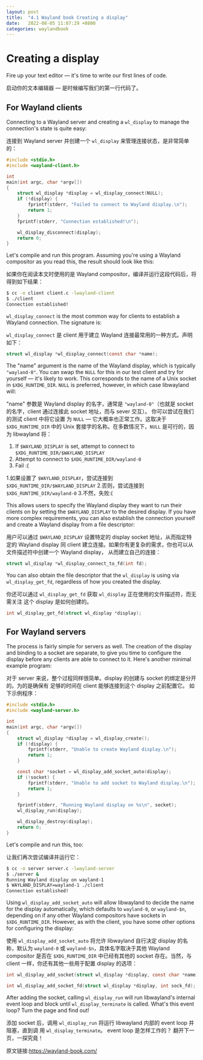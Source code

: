 ```yaml
---
layout: post
title:  "4.1 Wayland book Creating a display"
date:   2022-08-05 11:07:29 +0800
categories: waylandbook
---
```

# Creating a display

Fire up your text editor &mdash; it's time to write our first lines of code.

启动你的文本编辑器 &mdash; 是时候编写我们的第一行代码了。

## For Wayland clients

Connecting to a Wayland server and creating a `wl_display` to manage the
connection's state is quite easy:

连接到 Wayland server 并创建一个 `wl_display` 来管理连接状态，是非常简单的：

```c
#include <stdio.h>
#include <wayland-client.h>

int
main(int argc, char *argv[])
{
    struct wl_display *display = wl_display_connect(NULL);
    if (!display) {
        fprintf(stderr, "Failed to connect to Wayland display.\n");
        return 1;
    }
    fprintf(stderr, "Connection established!\n");

    wl_display_disconnect(display);
    return 0;
}
```

Let's compile and run this program. Assuming you're using a Wayland compositor
as you read this, the result should look like this:

如果你在阅读本文时使用的是 Wayland compositor，编译并运行这段代码后，将得到如下结果：

```sh
$ cc -o client client.c -lwayland-client
$ ./client
Connection established!
```

`wl_display_connect` is the most common way for clients to establish a Wayland
connection. The signature is:

`wl_display_connect` 是 client 用于建立 Wayland 连接最常用的一种方式。声明如下：

```c
struct wl_display *wl_display_connect(const char *name);
```

The "name" argument is the name of the Wayland display, which is typically
`"wayland-0"`. You can swap the `NULL` for this in our test client and try for
yourself &mdash; it's likely to work. This corresponds to the name of a Unix 
socket in `$XDG_RUNTIME_DIR`. `NULL` is preferred, however, in which case 
libwayland will:

"name" 参数是 Wayland display 的名字，通常是 `"wayland-0"`（也就是 socket 的名字，client 
通过连接此 socket 地址，而与 sever 交互）。 你可以尝试在我们的测试 client 中将它设置
为 `NULL` &mdash; 它大概率也正常工作。这取决于 `$XDG_RUNTIME_DIR` 中的
Unix 套接字的名称。在多数情况下，`NULL` 是可行的，因为 libwayland 将： 

1. If `$WAYLAND_DISPLAY` is set, attempt to connect to
   `$XDG_RUNTIME_DIR/$WAYLAND_DISPLAY`
2. Attempt to connect to `$XDG_RUNTIME_DIR/wayland-0`
3. Fail :(

1.如果设置了 `$WAYLAND_DISPLAY`，尝试连接到 `$XDG_RUNTIME_DIR/$WAYLAND_DISPLAY`
2.否则，尝试连接到 `$XDG_RUNTIME_DIR/wayland-0`
3.不然，失败:( 

This allows users to specify the Wayland display they want to run their clients
on by setting the `$WAYLAND_DISPLAY` to the desired display. If you have more
complex requirements, you can also establish the connection yourself and create
a Wayland display from a file descriptor:

用户可以通过 `$WAYLAND_DISPLAY` 设置特定的 display socket 地址，从而指定特定的 Wayland display
同 client 建立连接。如果你有更复杂的需求，你也可以从文件描述符中创建一个 Wayland display，
从而建立自己的连接：

```c
struct wl_display *wl_display_connect_to_fd(int fd);
```

You can also obtain the file descriptor that the `wl_display` is using via
`wl_display_get_fd`, regardless of how you created the display.

你还可以通过 `wl_display_get_fd` 获取 `wl_display` 正在使用的文件描述符，而无需关注
这个 display 是如何创建的。 

```c
int wl_display_get_fd(struct wl_display *display);
```

## For Wayland servers

The process is fairly simple for servers as well. The creation of the display
and binding to a socket are separate, to give you time to configure the display
before any clients are able to connect to it. Here's another minimal example
program:

对于 server 来说，整个过程同样很简单。display 的创建与 socket 的绑定是分开的。为的是确保有
足够的时间在 client 能够连接到这个 display 之前配置它。 如下示例程序： 

```c
#include <stdio.h>
#include <wayland-server.h>

int
main(int argc, char *argv[])
{
    struct wl_display *display = wl_display_create();
    if (!display) {
        fprintf(stderr, "Unable to create Wayland display.\n");
        return 1;
    }

    const char *socket = wl_display_add_socket_auto(display);
    if (!socket) {
        fprintf(stderr, "Unable to add socket to Wayland display.\n");
        return 1;
    }

    fprintf(stderr, "Running Wayland display on %s\n", socket);
    wl_display_run(display);

    wl_display_destroy(display);
    return 0;
}
```

Let's compile and run this, too:

让我们再次尝试编译并运行它：

```sh
$ cc -o server server.c -lwayland-server
$ ./server &
Running Wayland display on wayland-1
$ WAYLAND_DISPLAY=wayland-1 ./client
Connection established!
```

Using `wl_display_add_socket_auto` will allow libwayland to decide the name for
the display automatically, which defaults to `wayland-0`, or `wayland-$n`,
depending on if any other Wayland compositors have sockets in
`$XDG_RUNTIME_DIR`. However, as with the client, you have some other options for
configuring the display:

使用 `wl_display_add_socket_auto` 将允许 libwayland 自行决定 display 的名称，默认为
`wayland-0` 或 `wayland-$n`，具体名字取决于其他 Wayland compositor 是否在 `$XDG_RUNTIME_DIR` 
中已经有其他的 socket 存在。当然，与 client 一样，你还有其他一些用于配置 display 的选项：

```c
int wl_display_add_socket(struct wl_display *display, const char *name);

int wl_display_add_socket_fd(struct wl_display *display, int sock_fd);
```

After adding the socket, calling `wl_display_run` will run libwayland's internal
event loop and block until `wl_display_terminate` is called. What's this event
loop? Turn the page and find out!

添加 socket 后，调用 `wl_display_run` 将运行 libwayland 内部的 event loop 并阻塞，直到调
用 `wl_display_terminate`。 event loop 是怎样工作的？ 翻开下一页，一探究竟！ 

原文链接:https://wayland-book.com/

